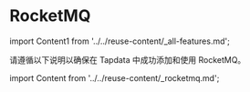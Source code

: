 # RocketMQ
import Content1 from '../../reuse-content/_all-features.md';

<Content1 />

请遵循以下说明以确保在 Tapdata 中成功添加和使用 RocketMQ。

import Content from '../../reuse-content/_rocketmq.md';

<Content />